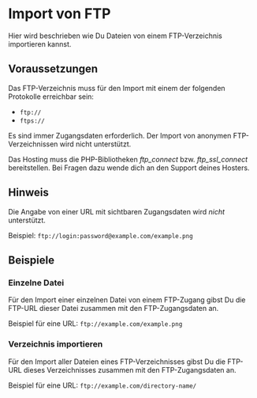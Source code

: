 # Import von FTP

Hier wird beschrieben wie Du Dateien von einem FTP-Verzeichnis importieren kannst.

## Voraussetzungen

Das FTP-Verzeichnis muss für den Import mit einem der folgenden Protokolle erreichbar sein:

* `ftp://`
* `ftps://`

Es sind immer Zugangsdaten erforderlich. Der Import von anonymen FTP-Verzeichnissen wird nicht unterstützt.

Das Hosting muss die PHP-Bibliotheken _ftp_connect_ bzw. _ftp_ssl_connect_ bereitstellen. Bei Fragen dazu wende dich
an den Support deines Hosters.

## Hinweis

Die Angabe von einer URL mit sichtbaren Zugangsdaten wird _nicht_ unterstützt.

Beispiel: `ftp://login:password@example.com/example.png`

## Beispiele

### Einzelne Datei

Für den Import einer einzelnen Datei von einem FTP-Zugang gibst Du die FTP-URL dieser Datei zusammen mit den
FTP-Zugangsdaten an.

Beispiel für eine URL: `ftp://example.com/example.png`

### Verzeichnis importieren

Für den Import aller Dateien eines FTP-Verzeichnisses gibst Du die FTP-URL dieses Verzeichnisses zusammen mit den
FTP-Zugangsdaten an.

Beispiel für eine URL: `ftp://example.com/directory-name/`
